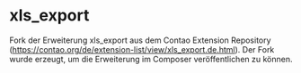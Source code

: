 # xls_export #

Fork der Erweiterung xls_export aus dem Contao Extension Repository (https://contao.org/de/extension-list/view/xls_export.de.html). Der Fork wurde erzeugt, um die Erweiterung im Composer veröffentlichen zu können.